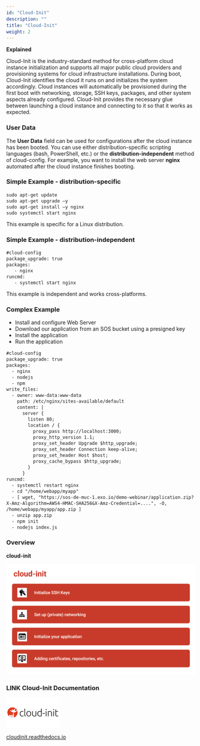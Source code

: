 ```yaml
---
id: "Cloud-Init"
description: ""
title: "Cloud-Init"
weight: 2
---
```


**Explained**

Cloud-Init is the industry-standard method for cross-platform cloud instance initialization and supports all major public cloud providers and provisioning systems for cloud infrastructure installations. During boot, Cloud-Init identifies the cloud it runs on and initializes the system accordingly. Cloud instances will automatically be provisioned during the first boot with networking, storage, SSH keys, packages, and other system aspects already configured. Cloud-Init provides the necessary glue between launching a cloud instance and connecting to it so that it works as expected.

### **User Data**
The **User Data** field can be used for configurations after the cloud instance has been booted. You can use either distribution-specific scripting languages (bash, PowerShell, etc.) or the **distribution-independent** method of cloud-config. For example, you want to install the web server **nginx** automated after the cloud instance finishes booting.

### **Simple Example - distribution-specific**
```#!/bin/bash
sudo apt-get update
sudo apt-get upgrade –y
sudo apt-get install –y nginx
sudo systemctl start nginx
```

This example is specific for a Linux distribution.

### **Simple Example - distribution-independent**

```
#cloud-config
package_upgrade: true
packages: 
   - nginx
runcmd:
   - systemctl start nginx
```

This example is independent and works cross-platforms.

### **Complex Example**

- Install and configure Web Server
- Download our application from an SOS bucket using a presigned key
- Install the application
- Run the application

```
#cloud-config
package_upgrade: true
packages:
  - nginx
  - nodejs
  - npm
write_files:
  - owner: www-data:www-data
    path: /etc/nginx/sites-available/default
    content: |
      server {
        listen 80;
        location / {
          proxy_pass http://localhost:3000;
          proxy_http_version 1.1;
          proxy_set_header Upgrade $http_upgrade;
          proxy_set_header Connection keep-alive;
          proxy_set_header Host $host;
          proxy_cache_bypass $http_upgrade;
        }
      }
runcmd:
  - systemctl restart nginx
  - cd "/home/webapp/myapp"
  - [ wget, "https://sos-de-muc-1.exo.io/demo-webinar/application.zip?X-Amz-Algorithm=AWS4-HMAC-SHA256&X-Amz-Credential=....", -O, /home/webapp/myapp/app.zip ]
  - unzip app.zip
  - npm init
  - nodejs index.js
```

### **Overview**

**cloud-init**

![cloud-init-info](cloud-init-info.png)

### **LINK Cloud-Init Documentation**

![cloud-init-logo](cloud-init-logo.png)

[cloudinit.readthedocs.io](https://cloudinit.readthedocs.io/en/latest/#)
